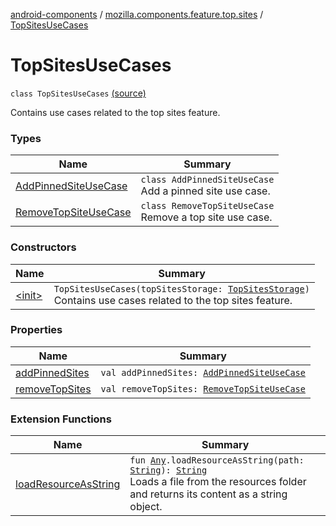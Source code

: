 [android-components](../../index.md) / [mozilla.components.feature.top.sites](../index.md) / [TopSitesUseCases](./index.md)

# TopSitesUseCases

`class TopSitesUseCases` [(source)](https://github.com/mozilla-mobile/android-components/blob/master/components/feature/top-sites/src/main/java/mozilla/components/feature/top/sites/TopSitesUseCases.kt#L10)

Contains use cases related to the top sites feature.

### Types

| Name | Summary |
|---|---|
| [AddPinnedSiteUseCase](-add-pinned-site-use-case/index.md) | `class AddPinnedSiteUseCase`<br>Add a pinned site use case. |
| [RemoveTopSiteUseCase](-remove-top-site-use-case/index.md) | `class RemoveTopSiteUseCase`<br>Remove a top site use case. |

### Constructors

| Name | Summary |
|---|---|
| [&lt;init&gt;](-init-.md) | `TopSitesUseCases(topSitesStorage: `[`TopSitesStorage`](../-top-sites-storage/index.md)`)`<br>Contains use cases related to the top sites feature. |

### Properties

| Name | Summary |
|---|---|
| [addPinnedSites](add-pinned-sites.md) | `val addPinnedSites: `[`AddPinnedSiteUseCase`](-add-pinned-site-use-case/index.md) |
| [removeTopSites](remove-top-sites.md) | `val removeTopSites: `[`RemoveTopSiteUseCase`](-remove-top-site-use-case/index.md) |

### Extension Functions

| Name | Summary |
|---|---|
| [loadResourceAsString](../../mozilla.components.support.test.file/kotlin.-any/load-resource-as-string.md) | `fun `[`Any`](https://kotlinlang.org/api/latest/jvm/stdlib/kotlin/-any/index.html)`.loadResourceAsString(path: `[`String`](https://kotlinlang.org/api/latest/jvm/stdlib/kotlin/-string/index.html)`): `[`String`](https://kotlinlang.org/api/latest/jvm/stdlib/kotlin/-string/index.html)<br>Loads a file from the resources folder and returns its content as a string object. |
